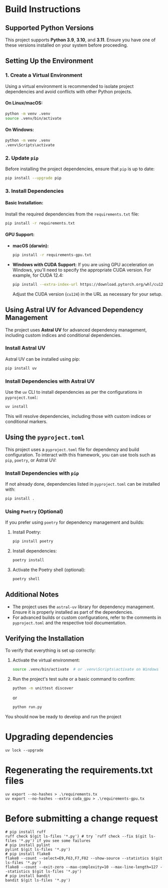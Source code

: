 # Build Instructions

## Supported Python Versions
This project supports **Python 3.9**, **3.10**, and **3.11**. Ensure you have one of these versions installed on your system before proceeding.

## Setting Up the Environment

### 1. Create a Virtual Environment
Using a virtual environment is recommended to isolate project dependencies and avoid conflicts with other Python projects.

#### On Linux/macOS:
```bash
python -m venv .venv
source .venv/bin/activate
```

#### On Windows:
```bash
python -m venv .venv
.venv\Scripts\activate
```

### 2. Update `pip`
Before installing the project dependencies, ensure that `pip` is up to date:
```bash
pip install --upgrade pip
```

### 3. Install Dependencies

#### Basic Installation:
Install the required dependencies from the `requirements.txt` file:
```bash
pip install -r requirements.txt
```

#### GPU Support:
- **macOS (darwin):**
  ```bash
  pip install -r requirements-gpu.txt
  ```

- **Windows with CUDA Support:**
  If you are using GPU acceleration on Windows, you'll need to specify the appropriate CUDA version. For example, for CUDA 12.4:
  ```bash
  pip install --extra-index-url https://download.pytorch.org/whl/cu124 -r requirements-gpu.txt
  ```
  Adjust the CUDA version (`cu124`) in the URL as necessary for your setup.

## Using Astral UV for Advanced Dependency Management
The project uses **Astral UV** for advanced dependency management, including custom indices and conditional dependencies.

### Install Astral UV
Astral UV can be installed using pip:
```bash
pip install uv
```

### Install Dependencies with Astral UV
Use the `uv` CLI to install dependencies as per the configurations in `pyproject.toml`:
```bash
uv install
```
This will resolve dependencies, including those with custom indices or conditional markers.

## Using the `pyproject.toml`
This project uses a `pyproject.toml` file for dependency and build configuration. To interact with this framework, you can use tools such as `pip`, `poetry`, or Astral UV:

### Install Dependencies with `pip`
If not already done, dependencies listed in `pyproject.toml` can be installed with:
```bash
pip install .
```

### Using `Poetry` (Optional)
If you prefer using `poetry` for dependency management and builds:
1. Install Poetry:
   ```bash
   pip install poetry
   ```

2. Install dependencies:
   ```bash
   poetry install
   ```

3. Activate the Poetry shell (optional):
   ```bash
   poetry shell
   ```

## Additional Notes
- The project uses the `astral-uv` library for  dependency management. Ensure it is properly installed as part of the dependencies.
- For advanced builds or custom configurations, refer to the comments in `pyproject.toml` and the respective tool documentation.

## Verifying the Installation
To verify that everything is set up correctly:
1. Activate the virtual environment:
   ```bash
   source .venv/bin/activate  # or .venv\Scripts\activate on Windows
   ```

2. Run the project's test suite or a basic command to confirm:
   ```bash
   python -m unittest discover
   ```
   or
   ```bash
   python run.py
   ```

You should now be ready to develop and run the project

# Upgrading dependencies

```
uv lock --upgrade
```

# Regenerating the requirements.txt files

```
uv export --no-hashes > .\requirements.tx
uv export --no-hashes --extra cuda_gpu > .\requirements-gpu.tx
```

# Before submitting a change request

```
# pip install ruff
ruff check $(git ls-files '*.py') # try `ruff check --fix $(git ls-files '*.py')`if you see some failures
# pip install pylint
pylint $(git ls-files '*.py')
# pip install flake8
flake8 --count --select=E9,F63,F7,F82 --show-source --statistics $(git ls-files '*.py')
flake8 --count --exit-zero --max-complexity=10 --max-line-length=127 --statistics $(git ls-files '*.py')
# pip install bandit
bandit $(git ls-files '*.py')
```

